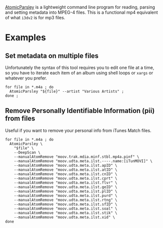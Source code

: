 [AtomicParsley](http://atomicparsley.sourceforge.net/) is a lightweight command line program for reading, parsing and setting metadata into MPEG-4 files. This is a functional mp4 equivalent of what `i3dv2` is for mp3 files.

# Examples

## Set metadata on multiple files

Unfortunately the syntax of this tool requires you to edit one file at a time, so you have to iterate each item of an album using shell loops or `xargs` or whatever you prefer.

```
for file in *.m4a ; do
  AtomicParsley "${file}" --artist "Various Artists" ;
done ;
```

## Remove Personally Identifiable Information (pii) from files

Useful if you want to remove your personal info from iTunes Match files.

```
for file in *.m4a ; do
  AtomicParsley \
    "$file" \
    --DeepScan \
    --manualAtomRemove "moov.trak.mdia.minf.stbl.mp4a.pinf" \
    --manualAtomRemove "moov.udta.meta.ilst.----.name:[iTunMOVI]" \
    --manualAtomRemove "moov.udta.meta.ilst.apID" \
    --manualAtomRemove "moov.udta.meta.ilst.atID" \
    --manualAtomRemove "moov.udta.meta.ilst.cnID" \
    --manualAtomRemove "moov.udta.meta.ilst.cprt" \
    --manualAtomRemove "moov.udta.meta.ilst.flvr" \
    --manualAtomRemove "moov.udta.meta.ilst.geID" \
    --manualAtomRemove "moov.udta.meta.ilst.plID" \
    --manualAtomRemove "moov.udta.meta.ilst.purd" \
    --manualAtomRemove "moov.udta.meta.ilst.rtng" \
    --manualAtomRemove "moov.udta.meta.ilst.sfID" \
    --manualAtomRemove "moov.udta.meta.ilst.soal" \
    --manualAtomRemove "moov.udta.meta.ilst.stik" \
    --manualAtomRemove "moov.udta.meta.ilst.xid" \
done
```
